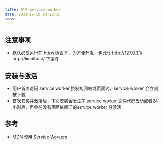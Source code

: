 ```yaml
---
title: 使用 service-worker
date: 2019-12-16 14:23:31
tags:
---
```


## 注意事项

- 默认必须运行在 https 协议下，为方便开发，也允许 http://127.0.0.1/ http://localhost/ 下运行

## 安装与激活

- 用户首次访问 service worker 控制的网站或页面时，service worker 会立刻被下载
- 首次安装并激活后，下次安装会发生在 service worker 文件代码改动或者24小时后，但会在没有页面依赖旧的service worker 时激活

## 参考

- [MDN 使用 Service Workers](https://developer.mozilla.org/zh-CN/docs/Web/API/Service_Worker_API/Using_Service_Workers)
